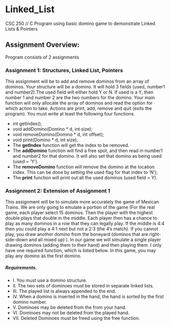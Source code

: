 # Linked_List
CSC 250 // C Program using basic domino game to demonstrate Linked Lists &amp; Pointers

## Assignment Overview:
Program consists of 2 assignments

### Assignment 1: Structures, Linked List, Pointers
This assignment will be to add and remove dominos from an array of dominos. Your structure will be a domino. 
It will hold 3 fields (used, number1 and number2).The used field will either hold Y or N. If used is a Y, 
then number 1 and number 2 are the two numbers for the domino. Your main function will only allocate the array
of dominos and read the option for which action to take. Actions are print, add, remove and quit (exits the program).
You must write at least the following four functions.
* int getIndex();
* void addDomino(Domino * d, int size);
* void removeDomino(Domino * d, int offset);
* void print(Domino * d, int size);
* The **getIndex** function will get the index to be removed.
* The **addDomino** function will find a free spot, and then read in number1 and number2 for that domino. It will also set that domino as being used (used = ‘Y’).
* The **removeDomino** function will remove the domino at the location index. This can be done by setting the used flag for that index to ’N’);
* The **print** function will print out all the used dominos (used field = Y).

### Assignment 2: Extension of Assignment 1
This assignment will be to simulate more accurately the game of Mexican Trains. We are only going to emulate a portion of the
game (For the real game, each player select 15 dominos. Then the player with the highest double plays that double in the middle. Each player then has a chance to play as many dominos in a row that they can legally play. If the middle is 4:4 then you could play a 4:1 next but not a 2:3 (the 4’s match). If you cannot play, you draw another domino from the boneyard (dominos that are right-side-down and all mixed up) ).
In our game we will simulate a single player drawing dominos (adding them to their hand) and then playing them. I only have one required function, which is listed below. In this game, you may play any domino as the first domino.
##### Requirements.
* I. You must use a domino structure.
* II. The two sets of dominoes must be stored in separate linked lists.
* III. The played list is always appended to the end.
* IV. When a domino is inserted in the hand, the hand is sorted by the first domino number.
* V. Dominoes may be deleted from the from your hand.
* VI. Dominoes may not be deleted from the played hand.
* VII. Deleted Dominoes must be freed using the free function.


